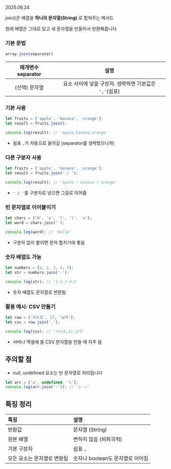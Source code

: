 2025.06.24

join()은 배열을 **하나의 문자열(String)** 로 합쳐주는 메서드

원래 배열은 그대로 있고 새 문자열을 만들어서 반환해줍니다

### 기본 문법
```js
array.join(separator)
```
매개변수 separator|설명
|:-:|:-:|
(선택) 문자열|요소 사이에 넣을 구분자. 생략하면 기본값은 `','`(쉼표)


### 기본 사용
```js
let fruits = ['apple', 'banana', 'orange'];
let result = fruits.join();

console.log(result); // 'apple,banana,orange'
```
- 쉼표 `,`가 자동으로 들어감 (separator를 생략했으니까)

### 다른 구분자 사용
```js
let fruits = ['apple', 'banana', 'orange'];
let result = fruits.join(' / ');

console.log(result); // 'apple / banana / orange'
```
- `' / '`를 구분자로 넣으면 그걸로 이어줌

### 빈 문자열로 이어붙이기
```js
let chars = ['H', 'e', 'l', 'l', 'o'];
let word = chars.join('');

console.log(word); // 'Hello'
```
- 구분자 없이 붙이면 문자 합치기에 좋음


### 숫자 배열도 가능
```js
let numbers = [1, 2, 3, 4, 5];
let str = numbers.join('-');

console.log(str); // '1-2-3-4-5'
```
- 숫자 배열도 문자열로 변환됨

### 활용 예시: CSV 만들기
```js
let row = ['이수호', 17, '남자'];
let csv = row.join(',');

console.log(csv); // '이수호,17,남자'
```
- 서버나 엑셀에 쓸 CSV 문자열을 만들 때 자주 씀

## 주의할 점
- null, undefined 요소는 빈 문자열로 처리됩니다
```js
let arr = ['a', undefined, 'c'];
console.log(arr.join('-')); // 'a--c'
```


## 특징 정리

특징|설명
|:-|:-|
반환값|문자열 (String)
원본 배열|변하지 않음 (비파괴적)
기본 구분자|쉼표 `,`
모든 요소는 문자열로 변환됨|숫자나 boolean도 문자열로 이어짐

